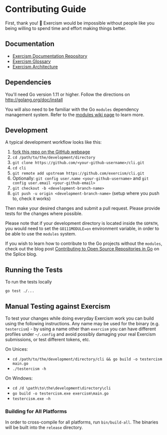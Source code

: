 # Contributing Guide

First, thank you! :tada:
Exercism would be impossible without people like you being willing to spend time and effort making things better.

## Documentation
* [Exercism Documentation Repository](https://github.com/exercism/docs)
* [Exercism Glossary](https://github.com/exercism/docs/blob/master/about/glossary.md)
* [Exercism Architecture](https://github.com/exercism/docs/blob/master/about/architecture.md)

## Dependencies

You'll need Go version 1.11 or higher. Follow the directions on http://golang.org/doc/install

You will also need to be familiar with the Go `modules` dependency management system. Refer to the [modules wiki page](https://github.com/golang/go/wiki/Modules) to learn more.

## Development

A typical development workflow looks like this:

1. [fork this repo on the GitHub webpage][fork]
1. `cd /path/to/the/development/directory`
1. `git clone https://github.com/<your-github-username>/cli.git`
1. `cd cli`
1. `git remote add upstream https://github.com/exercism/cli.git`
1. Optionally: `git config user.name <your-github-username>` and `git config user.email <your-github-email>` 
1. `git checkout -b <development-branch-name>`
1. `git push -u origin <development-branch-name>` (setup where you push to, check it works)

Then make your desired changes and submit a pull request. Please provide tests for the changes where possible.

Please note that if your development directory is located inside the `GOPATH`, you would need to set the `GO111MODULE=on` environment variable, in order to be able to use the `modules` system. 

If you wish to learn how to contribute to the Go projects without the `modules`, check out the blog post [Contributing to Open Source Repositories in Go][contrib-blog] on the Splice blog.

## Running the Tests

To run the tests locally

```
go test ./...
```

## Manual Testing against Exercism

To test your changes while doing everyday Exercism work you
can build using the following instructions. Any name may be used for the
binary (e.g. `testercism`) - by using a name other than `exercism` you
can have different profiles under `~/.config` and avoid possibly
damaging your real Exercism submissions, or test different tokens, etc.

On Unices:

- `cd /path/to/the/development/directory/cli && go build -o testercism main.go`
- `./testercism -h`

On Windows:

- `cd /d \path\to\the\development\directory\cli`
- `go build -o testercism.exe exercism\main.go`
- `testercism.exe —h`

### Building for All Platforms

In order to cross-compile for all platforms, run `bin/build-all`. The binaries
will be built into the `release` directory.

[fork]: https://github.com/exercism/cli/fork
[contrib-blog]: https://splice.com/blog/contributing-open-source-git-repositories-go/
